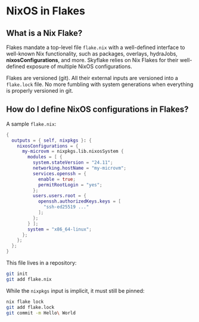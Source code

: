 # NixOS in Flakes

## What is a Nix Flake?

Flakes mandate a top-level file `flake.nix` with a well-defined
interface to well-known Nix functionality, such as packages, overlays,
hydraJobs, **nixosConfigurations**, and more. Skyflake relies on Nix
Flakes for their well-defined exposure of multiple NixOS
configurations.

Flakes are versioned (git). All their external inputs are versioned
into a `flake.lock` file. No more fumbling with system generations
when everything is properly versioned in git.

## How do I define NixOS configurations in Flakes?

A sample `flake.nix`:

```nix
{
  outputs = { self, nixpkgs }: {
    nixosConfigurations = {
      my-microvm = nixpkgs.lib.nixosSystem {
        modules = [ {
          system.stateVersion = "24.11";
          networking.hostName = "my-microvm";
          services.openssh = {
            enable = true;
            permitRootLogin = "yes";
          };
          users.users.root = {
            openssh.authorizedKeys.keys = [
              "ssh-ed25519 ..."
            ];
          };
        } ];
        system = "x86_64-linux";
      };
    };
  };
}
```

This file lives in a repository:

```bash
git init
git add flake.nix
```

While the `nixpkgs` input is implicit, it must still be pinned:

```bash
nix flake lock
git add flake.lock
git commit -m Hello\ World
```
